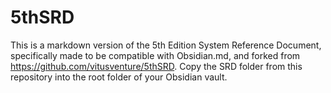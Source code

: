 # 5thSRD
This is a markdown version of the 5th Edition System Reference Document, specifically made to be compatible with Obsidian.md, and forked from https://github.com/vitusventure/5thSRD. Copy the SRD folder from this repository into the root folder of your Obsidian vault.
